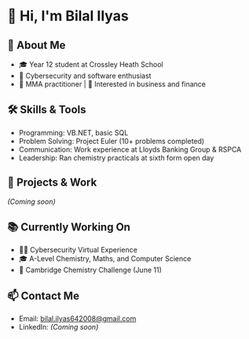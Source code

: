 # 👋 Hi, I'm Bilal Ilyas

## 🎯 About Me
- 🎓 Year 12 student at Crossley Heath School
- 🔐 Cybersecurity and software enthusiast
- 🥋 MMA practitioner | 💼 Interested in business and finance

## 🛠 Skills & Tools
- Programming: VB.NET, basic SQL
- Problem Solving: Project Euler (10+ problems completed)
- Communication: Work experience at Lloyds Banking Group & RSPCA
- Leadership: Ran chemistry practicals at sixth form open day

## 🔧 Projects & Work
*(Coming soon)*

## 📚 Currently Working On
- 🧑‍💻 Cybersecurity Virtual Experience
- 🎓 A-Level Chemistry, Maths, and Computer Science
- 🧪 Cambridge Chemistry Challenge (June 11)

## 📫 Contact Me
- Email: bilal.ilyas642008@gmail.com
- LinkedIn: *(Coming soon)*

